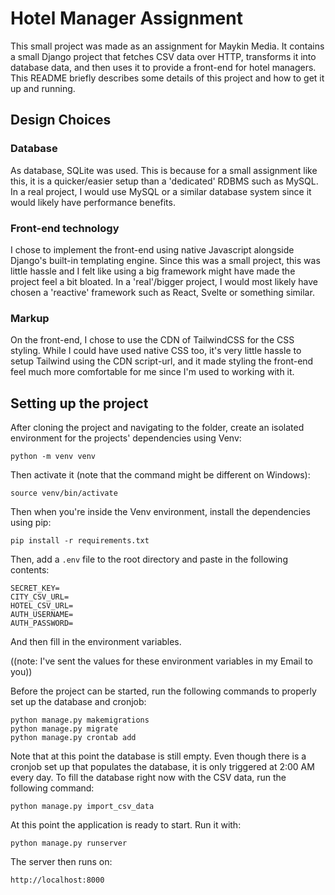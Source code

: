 # Hotel Manager Assignment
This small project was made as an assignment for Maykin Media. It contains a small Django project that fetches CSV data over HTTP, transforms it into database data, and then uses it to provide a front-end for hotel managers. This README briefly describes some details of this project and how to get it up and running.

## Design Choices
### Database
As database, SQLite was used. This is because for a small assignment like this, it is a quicker/easier setup than a 'dedicated' RDBMS such as MySQL. In a real project, I would use MySQL or a similar database system since it would likely have performance benefits.

### Front-end technology
I chose to implement the front-end using native Javascript alongside Django's built-in templating engine. Since this was a small project, this was little hassle and I felt like using a big framework might have made the project feel a bit bloated. In a 'real'/bigger project, I would most likely have chosen a 'reactive' framework such as React, Svelte or something similar.

### Markup
On the front-end, I chose to use the CDN of TailwindCSS for the CSS styling. While I could have used native CSS too, it's very little hassle to setup Tailwind using the CDN script-url, and it made styling the front-end feel much more comfortable for me since I'm used to working with it.

## Setting up the project
After cloning the project and navigating to the folder, create an isolated environment for the projects' dependencies using Venv:
```
python -m venv venv
```

Then activate it (note that the command might be different on Windows):
```
source venv/bin/activate
```

Then when you're inside the Venv environment, install the dependencies using pip:
```
pip install -r requirements.txt
```

Then, add a `.env` file to the root directory and paste in the following contents:
```
SECRET_KEY=
CITY_CSV_URL=
HOTEL_CSV_URL=
AUTH_USERNAME=
AUTH_PASSWORD=
```
And then fill in the environment variables.

((note: I've sent the values for these environment variables in my Email to you))

Before the project can be started, run the following commands to properly set up the database and cronjob:
```
python manage.py makemigrations
python manage.py migrate
python manage.py crontab add
```

Note that at this point the database is still empty. Even though there is a cronjob set up that populates the database, it is only triggered at 2:00 AM every day. To fill the database right now with the CSV data, run the following command:
```
python manage.py import_csv_data
```

At this point the application is ready to start. Run it with:
```
python manage.py runserver
```

The server then runs on:
```
http://localhost:8000
```